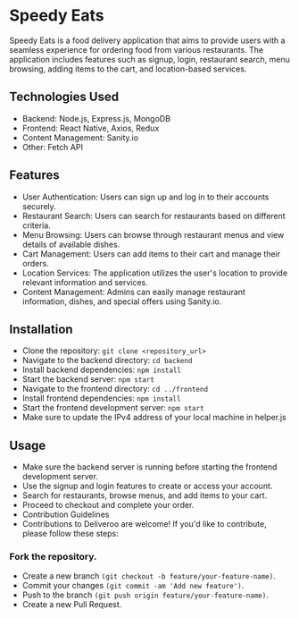 # Speedy Eats

Speedy Eats is a food delivery application that aims to provide users with a seamless experience for ordering food from various restaurants. The application includes features such as signup, login, restaurant search, menu browsing, adding items to the cart, and location-based services.

## Technologies Used

- Backend: Node.js, Express.js, MongoDB
- Frontend: React Native, Axios, Redux
- Content Management: Sanity.io
- Other: Fetch API

## Features

- User Authentication: Users can sign up and log in to their accounts securely.
- Restaurant Search: Users can search for restaurants based on different criteria.
- Menu Browsing: Users can browse through restaurant menus and view details of available dishes.
- Cart Management: Users can add items to their cart and manage their orders.
- Location Services: The application utilizes the user's location to provide relevant information and services.
- Content Management: Admins can easily manage restaurant information, dishes, and special offers using Sanity.io.

## Installation

- Clone the repository: `git clone <repository_url>`
- Navigate to the backend directory: `cd backend`
- Install backend dependencies: `npm install`
- Start the backend server: `npm start`
- Navigate to the frontend directory: `cd ../frontend`
- Install frontend dependencies: `npm install`
- Start the frontend development server: `npm start`
- Make sure to update the IPv4 address of your local machine in helper.js 

## Usage

- Make sure the backend server is running before starting the frontend development server.
- Use the signup and login features to create or access your account.
- Search for restaurants, browse menus, and add items to your cart.
- Proceed to checkout and complete your order.
- Contribution Guidelines
- Contributions to Deliveroo are welcome! If you'd like to contribute, please follow these steps:

### Fork the repository.

- Create a new branch `(git checkout -b feature/your-feature-name)`.
- Commit your changes `(git commit -am 'Add new feature')`.
- Push to the branch `(git push origin feature/your-feature-name)`.
- Create a new Pull Request.


